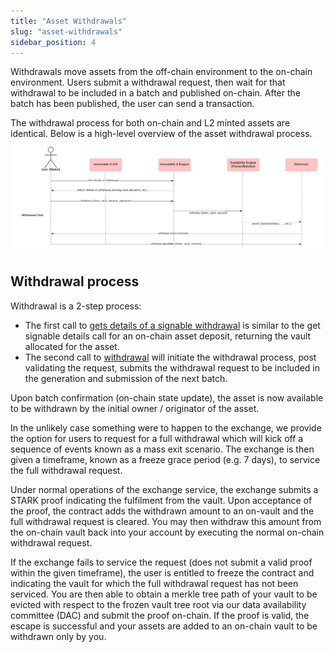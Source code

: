 ```yaml
---
title: "Asset Withdrawals"
slug: "asset-withdrawals"
sidebar_position: 4
---
```

Withdrawals move assets from the off-chain environment to the on-chain environment. Users submit a withdrawal request, then wait for that withdrawal to be included in a batch and published on-chain. After the batch has been published, the user can send a transaction. 

The withdrawal process for both on-chain and L2 minted assets are identical. Below is a high-level overview of the asset withdrawal process.
![Asset Withdrawals](../../../static/img/Withdrawals.png)

## Withdrawal process
Withdrawal is a 2-step process: 
- The first call to [gets details of a signable withdrawal](ref:post_v1-signable-withdrawal-details-1) is similar to the get signable details call for an on-chain asset deposit, returning the vault allocated for the asset. 
- The second call to [withdrawal](ref:post_v1-withdrawals-1) will initiate the withdrawal process, post validating the request, submits the withdrawal request to be included in the generation and submission of the next batch.

Upon batch confirmation (on-chain state update), the asset is now available to be withdrawn by the initial owner / originator of the asset. 

In the unlikely case something were to happen to the exchange, we provide the option for users to request for a full withdrawal which will kick off a sequence of events known as a mass exit scenario. The exchange is then given a timeframe, known as a freeze grace period (e.g. 7 days), to service the full withdrawal request. 

Under normal operations of the exchange service, the exchange submits a STARK proof indicating the fulfilment from the vault. Upon acceptance of the proof, the contract adds the withdrawn amount to an on-vault and the full withdrawal request is cleared. You may then withdraw this amount from the on-chain vault back into your account by executing the normal on-chain withdrawal request.

If the exchange fails to service the request (does not submit a valid proof within the given timeframe), the user is entitled to freeze the contract and indicating the vault for which the full withdrawal request has not been serviced. You are then able to obtain a merkle tree path of your vault to be evicted with respect to the frozen vault tree root via our data availability committee (DAC) and submit the proof on-chain. If the proof is valid, the escape is successful and your assets are added to an on-chain vault to be withdrawn only by you.